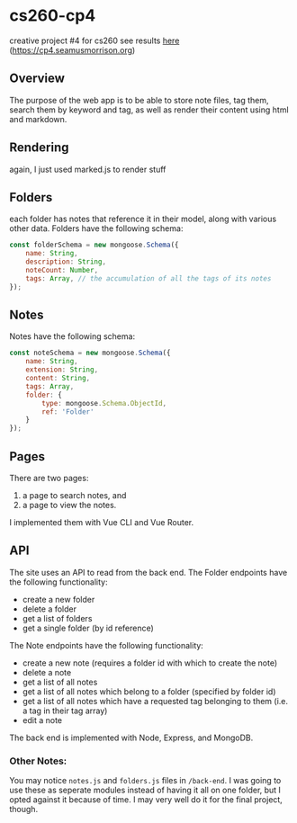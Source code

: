 # cs260-cp4
creative project #4 for cs260
see results [here](https://cp4.seamusmorrison.org) (https://cp4.seamusmorrison.org)

## Overview
The purpose of the web app is to be able to store note files, tag them, search them by keyword and tag, as well as render their content using html and markdown.

## Rendering
again, I just used marked.js to render stuff

## Folders
each folder has notes that reference it in their model, along with various other data.
Folders have the following schema:
```js
const folderSchema = new mongoose.Schema({
    name: String,
    description: String,
    noteCount: Number,
    tags: Array, // the accumulation of all the tags of its notes
});
```

## Notes
Notes have the following schema:
```js
const noteSchema = new mongoose.Schema({
    name: String,
    extension: String,
    content: String,
    tags: Array,
    folder: {
        type: mongoose.Schema.ObjectId,
        ref: 'Folder'
    }
});
```

## Pages
There are two pages:
1. a page to search notes, and
2. a page to view the notes.

I implemented them with Vue CLI and Vue Router.

## API
The site uses an API to read from the back end. 
The Folder endpoints have the following functionality:
- create a new folder
- delete a folder
- get a list of folders
- get a single folder (by id reference)

The Note endpoints have the following functionality:
- create a new note (requires a folder id with which to create the note)
- delete a note
- get a list of all notes
- get a list of all notes which belong to a folder (specified by folder id)
- get a list of all notes which have a requested tag belonging to them (i.e. a tag in their tag array)
- edit a note

The back end is implemented with Node, Express, and MongoDB.


### Other Notes:
You may notice `notes.js` and `folders.js` files in `/back-end`. I was going to use these as seperate modules instead of having it all on one folder, but I opted against it because of time. I may very well do it for the final project, though. 
